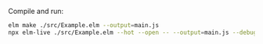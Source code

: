 Compile and run:

```bash
elm make ./src/Example.elm --output=main.js
npx elm-live ./src/Example.elm --hot --open -- --output=main.js --debug
```